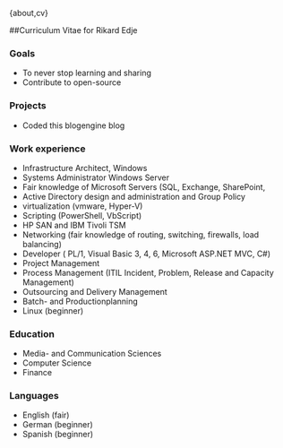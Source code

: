 {about,cv}

##Curriculum Vitae for Rikard Edje

### Goals
- To never stop learning and sharing
- Contribute to open-source

### Projects
- Coded this blogengine blog 

### Work experience
- Infrastructure Architect, Windows
- Systems Administrator Windows Server
- Fair knowledge of Microsoft Servers (SQL, Exchange, SharePoint, 
- Active Directory design and administration and Group Policy
- virtualization (vmware, Hyper-V)
- Scripting (PowerShell, VbScript)
- HP SAN and IBM Tivoli TSM
- Networking (fair knowledge of routing, switching, firewalls, load balancing)
- Developer ( PL/1, Visual Basic 3, 4, 6, Microsoft ASP.NET MVC, C#)
- Project Management
- Process Management (ITIL Incident, Problem, Release and Capacity Management)
- Outsourcing and Delivery Management
- Batch- and Productionplanning
- Linux (beginner)

### Education
- Media- and Communication Sciences
- Computer Science
- Finance

### Languages
- English (fair)
- German (beginner)
- Spanish (beginner)


